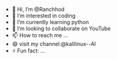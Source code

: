- 👋 Hi, I’m @Ranchhod
- 👀 I’m interested in coding 
- 🌱 I’m currently learning python 
- 💞️ I’m looking to collaborate on YouTube 
- 📫 How to reach me ...
- 😄 visit my channel:@kalilinux--AI
- ⚡ Fun fact: ...

<!---
Ranchhodbhaioo7/Ranchhodbhaioo7 is a ✨ special ✨ repository because its `README.md` (this file) appears on your GitHub profile.
You can click the Preview link to take a look at your changes.
--->
